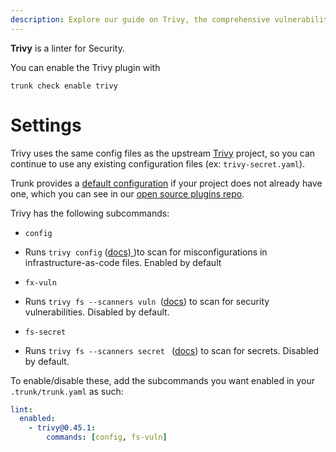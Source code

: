 ```yaml
---
description: Explore our guide on Trivy, the comprehensive vulnerability scanner. Learn about its features, installation, and configuration.
---
```


**Trivy** is a linter for Security.

You can enable the Trivy plugin with

```shell
trunk check enable trivy
```

# Settings

Trivy uses the same config files as the 
upstream [Trivy](https://github.com/aquasecurity/trivy) project, so you can continue to use any
existing configuration files (ex: `trivy-secret.yaml`).

Trunk provides a [default configuration](https://github.com/trunk-io/plugins/tree/main/linters/trivy) if your project does not already have one,
which you can see in our [open source plugins repo](https://github.com/trunk-io/plugins/tree/main).


Trivy has the following subcommands:

* `config`

* Runs `trivy config` ([docs) ](https://aquasecurity.github.io/trivy/latest/docs/scanner/misconfiguration/))to scan for misconfigurations in infrastructure-as-code files. Enabled by default

* `fx-vuln`

* Runs `trivy fs --scanners vuln `([docs](https://aquasecurity.github.io/trivy/latest/docs/target/filesystem/)) to scan for  security vulnerabilities. Disabled by default.

* `fs-secret`

* Runs `trivy fs --scanners secret `  ([docs](https://aquasecurity.github.io/trivy/latest/docs/target/filesystem/)) to scan for secrets. Disabled by default.

To enable/disable these, add the subcommands you want enabled in your `.trunk/trunk.yaml` as such:

```yaml
lint:
  enabled:
    - trivy@0.45.1:
        commands: [config, fs-vuln]
```
